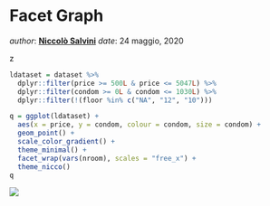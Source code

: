 Facet Graph
================

*author*: **[Niccolò Salvini](https://niccolosalvini.netlify.app/)**
*date*: 24 maggio, 2020

z

<p align="center">

``` r
ldataset = dataset %>%
  dplyr::filter(price >= 500L & price <= 5047L) %>%
  dplyr::filter(condom >= 0L & condom <= 1030L) %>%
  dplyr::filter(!(floor %in% c("NA", "12", "10")))

q = ggplot(ldataset) +
  aes(x = price, y = condom, colour = condom, size = condom) +
  geom_point() +
  scale_color_gradient() +
  theme_minimal() +
  facet_wrap(vars(nroom), scales = "free_x") +
  theme_nicco()
q
```

![](Rmdgen/imgOut/Jittered_Box_Plot-1.png)<!-- -->

</p>

